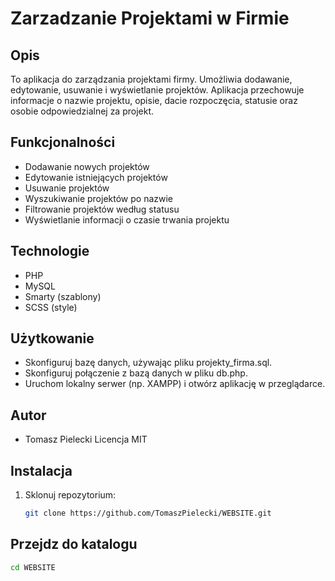 # Zarzadzanie Projektami w Firmie

## Opis
To aplikacja do zarządzania projektami firmy. Umożliwia dodawanie, edytowanie, usuwanie i wyświetlanie projektów. Aplikacja przechowuje informacje o nazwie projektu, opisie, dacie rozpoczęcia, statusie oraz osobie odpowiedzialnej za projekt.

## Funkcjonalności
- Dodawanie nowych projektów
- Edytowanie istniejących projektów
- Usuwanie projektów
- Wyszukiwanie projektów po nazwie
- Filtrowanie projektów według statusu
- Wyświetlanie informacji o czasie trwania projektu

## Technologie
- PHP
- MySQL
- Smarty (szablony)
- SCSS (style)

## Użytkowanie
- Skonfiguruj bazę danych, używając pliku projekty_firma.sql.
- Skonfiguruj połączenie z bazą danych w pliku db.php.
- Uruchom lokalny serwer (np. XAMPP) i otwórz aplikację w przeglądarce.

## Autor
- Tomasz Pielecki Licencja MIT

## Instalacja
1. Sklonuj repozytorium:
   ```bash
   git clone https://github.com/TomaszPielecki/WEBSITE.git

## Przejdz do katalogu
   ```bash
   cd WEBSITE



